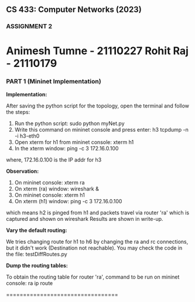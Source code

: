 ## CS 433: Computer Networks (2023)
### ASSIGNMENT 2

Animesh Tumne - 21110227
Rohit Raj - 21110179
=================================

### PART 1 (Mininet Implementation)

**Implementation:**

After saving the python script for the topology, open the terminal and follow the steps:
1. Run the python script: sudo python myNet.py
2. Write this command on mininet console and press enter: h3 tcpdump -n -i h3-eth0
3. Open xterm for h1 from mininet console: xterm h1
4. In the xterm window: ping -c 3 172.16.0.100

where, 172.16.0.100 is the IP addr for h3

**Observation:**

1. On mininet console: xterm ra
2. On xterm (ra) window: wireshark &
3. On mininet console: xterm h1
4. On xterm (h1) window: ping -c 3 172.16.0.100

which means h2 is pinged from h1 and packets travel via router 'ra' which is captured and shown on wireshark
Results are shown in write-up.

**Vary the default routing:**

We tries changing route for h1 to h6 by changing the ra and rc connections, but it didn't work (Destination not reachable). 
You may check the code in the file: testDiffRoutes.py

**Dump the routing tables:**

To obtain the routing table for router 'ra', command to be run on mininet console: ra ip route

=================================
